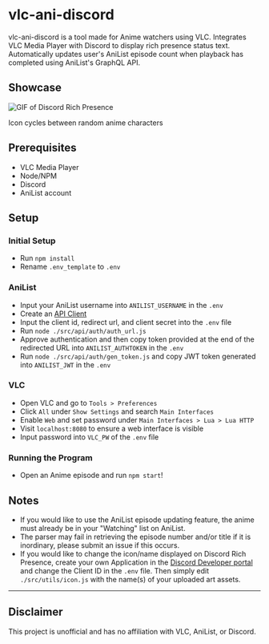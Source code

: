 # vlc-ani-discord

vlc-ani-discord is a tool made for Anime watchers using VLC. Integrates VLC Media Player with Discord to display rich presence status text. Automatically updates user's AniList episode count when playback has completed using AniList's GraphQL API.

## Showcase 

![GIF of Discord Rich Presence](https://i.imgur.com/wJJOEHG.gif)

Icon cycles between random anime characters

## Prerequisites 
- VLC Media Player
- Node/NPM
- Discord
- AniList account

## Setup

### Initial Setup 
- Run `npm install`
- Rename `.env_template` to `.env`

### AniList
- Input your AniList username into `ANILIST_USERNAME` in the `.env`
- Create an [API Client](https://anilist.co/settings/developer)
- Input the client id, redirect url, and client secret into the `.env` file
- Run `node ./src/api/auth/auth_url.js`
- Approve authentication and then copy token provided at the end of the redirected URL into `ANILIST_AUTHTOKEN` in the `.env`
- Run `node ./src/api/auth/gen_token.js` and copy JWT token generated into `ANILIST_JWT` in the `.env`

### VLC
- Open VLC and go to `Tools > Preferences`
- Click `All` under `Show Settings` and search `Main Interfaces`
- Enable `Web` and set password under `Main Interfaces > Lua > Lua HTTP`
- Visit `localhost:8080` to ensure a web interface is visible
- Input password into `VLC_PW` of the `.env` file

### Running the Program
- Open an Anime episode and run `npm start`!

## Notes
- If you would like to use the AniList episode updating feature, the anime must already be in your "Watching" list on AniList.
- The parser may fail in retrieving the episode number and/or title if it is inordinary, please submit an issue if this occurs.
- If you would like to change the icon/name displayed on Discord Rich Presence, create your own Application in the [Discord Developer portal](https://discord.com/developers/applications) and change the Client ID in the `.env` file. Then simply edit `./src/utils/icon.js` with the name(s) of your uploaded art assets.

---
## Disclaimer 
This project is unofficial and has no affiliation with VLC, AniList, or Discord.
